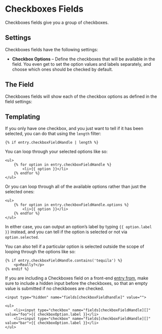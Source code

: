 Checkboxes Fields
=================

Checkboxes fields give you a group of checkboxes.

## Settings

Checkboxes fields have the following settings:

* **Checkbox Options** – Define the checkboxes that will be available in the field. You even get to set the option values and labels separately, and choose which ones should be checked by default.


## The Field

Checkboxes fields will show each of the checkbox options as defined in the field settings:

## Templating

If you only have one checkbox, and you just want to tell if it has been selected, you can do that using the `length` filter:

```twig
{% if entry.checkboxFieldHandle | length %}
```

You can loop through your selected options like so:

```twig
<ul>
    {% for option in entry.checkboxFieldHandle %}
        <li>{{ option }}</li>
    {% endfor %}
</ul>
```

Or you can loop through all of the available options rather than just the selected ones:

```twig
<ul>
    {% for option in entry.checkboxFieldHandle.options %}
        <li>{{ option }}</li>
    {% endfor %}
</ul>
```

In either case, you can output an option’s label by typing `{{ option.label }}` instead, and you can tell if the option is selected or not via `option.selected`.

You can also tell if a particular option is selected outside the scope of looping through the options like so:

```twig
{% if entry.checkboxFieldHandle.contains('tequila') %}
    <p>Really?</p>
{% endif %}
```

If you are including a Checkboxes field on a front-end [entry from]({entry:templating/entry-form:url}), make sure to include a hidden input before the checkboxes, so that an empty value is submitted if no checkboxes are checked.

```twig
<input type="hidden" name="fields[checkboxFieldhandle]" value="">

<ul>
    <li><input type="checkbox" name="fields[checkboxFieldHandle][]" value="foo">{{ checkboxOption.label }}</li>
    <li><input type="checkbox" name="fields[checkboxFieldHandle][]" value="bar">{{ checkboxOption.label }}</li>
</ul>
```
